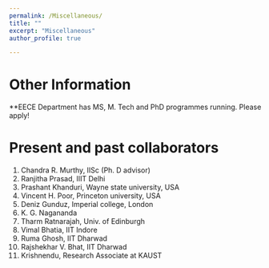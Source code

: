 ```yaml
---
permalink: /Miscellaneous/
title: ""
excerpt: "Miscellaneous"
author_profile: true

---
```


# Other Information 

**EECE Department has MS, M. Tech and PhD programmes running. Please apply!


# Present and past collaborators

1. Chandra R. Murthy, IISc (Ph. D advisor)
2. Ranjitha Prasad, IIIT Delhi
3. Prashant Khanduri, Wayne state university, USA
4. Vincent H. Poor, Princeton university, USA
5. Deniz Gunduz, Imperial college, London
6. K. G. Nagananda
7. Tharm Ratnarajah, Univ. of Edinburgh
8. Vimal Bhatia, IIT Indore
9. Ruma Ghosh, IIT Dharwad
10. Rajshekhar V. Bhat, IIT Dharwad
11. Krishnendu, Research Associate at KAUST
   
